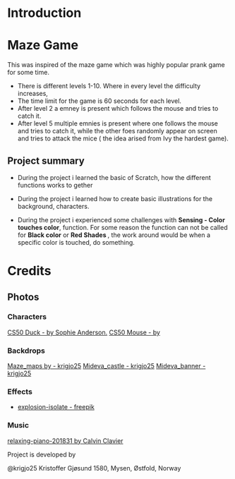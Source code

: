 #   Introduction

#   Maze Game

This was inspired of the maze game which was highly popular prank game for some time.

* There is different levels  1-10. Where in every level the difficulty increases,
* The time limit for the game is 60 seconds for each level.
* After level 2 a emney is present which follows the mouse and tries to catch it.
* After level 5 multiple emnies is present where one follows the mouse and tries to catch it, while the other foes randomly appear on screen and tries to attack the mice ( the idea arised from Ivy the hardest game).

##   Project summary

*   During the project i learned the basic of Scratch, how the different functions works to gether

*   During the project i learned how to create basic illustrations for the background, characters.

*   During the project i experienced some challenges with <b>Sensing - Color touches color</b>, function. For some reason the function can not be called for <b> Black color</b> or <b> Red Shades </b>, the work around would be when a specific color is touched, do something.

#   Credits

##  Photos

###  Characters

[CS50 Duck - by Sophie Anderson.]()
[CS50 Mouse - by ]()
### Backdrops
[Maze_maps by - krigjo25](//game/maze%20game/maps/)
[Mideva_castle - krigjo25](https://pixabay.com/no/users/4386967/)
[Mideva_banner - krigjo25](https://pixabay.com/no/users/4386967/)

### Effects

* [explosion-isolate - freepik](https://www.freepik.com/free-psd/explosion-effect-isolated_43307930.htm#fromView=search&page=1&position=32&uuid=2a79b7b4-cba2-4862-a5ec-a925d342f48b)

### Music

[relaxing-piano-201831 by Calvin Clavier](https://pixabay.com/no/music/moderne-klassisk-relaxing-piano-201831/)

Project is developed by 

@krigjo25
Kristoffer Gjøsund
1580, Mysen, Østfold, Norway